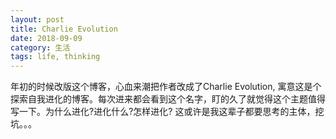 ```yaml
---
layout: post
title: Charlie Evolution
date: 2018-09-09
category: 生活
tags: life, thinking
---
```

年初的时候改版这个博客，心血来潮把作者改成了Charlie Evolution, 寓意这是个探索自我进化的博客。每次进来都会看到这个名字，盯的久了就觉得这个主题值得写一下。为什么进化?进化什么?怎样进化? 这或许是我这辈子都要思考的主体，挖坑。。。
